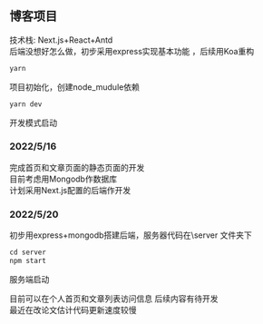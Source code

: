 ## 博客项目
技术栈: Next.js+React+Antd <br/>
后端没想好怎么做，初步采用express实现基本功能 ，后续用Koa重构

```javascript
yarn
```
项目初始化，创建node_mudule依赖
```javascript
yarn dev
```
开发模式启动

### 2022/5/16 
完成首页和文章页面的静态页面的开发<br/>
目前考虑用Mongodb作数据库<br/>
计划采用Next.js配置的后端作开发<br/>

### 2022/5/20
初步用express+mongodb搭建后端，服务器代码在\server 文件夹下

```javascript
cd server
npm start
```
服务端启动<br/>

目前可以在个人首页和文章列表访问信息 后续内容有待开发<br/>
最近在改论文估计代码更新速度较慢<br/>
